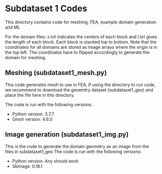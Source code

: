 # Subdataset 1 Codes

This directory contains code for meshing, FEA, example domain generation and ML

For the domain files:
x.txt indicates the centers of each block and l.txt gives the length of each block. Each block is stacked top to bottom. Note that the coordinates for all domains are stored as image arrays where the origin is in the top left. The coordinates have to flipped accordingly to generate the domain for meshing.
## Meshing (subdataset1_mesh.py)
This code generates mesh to use in FEA. 
If using the directory to run code, we recommend to download the geoemtry dataset (subdataset1_geo) and place the file here in this directory.

The code is run with the following versions:

* Python version: 3.7.7
* Gmsh version: 4.6.0

## Image generation (subdataset1_img.py)

This is the code to generate the domain geometry as an image from the files in subdataset1_geo
The code is run with the following versions:

* Python version: Any should work
* Skimage: 0.18.1
